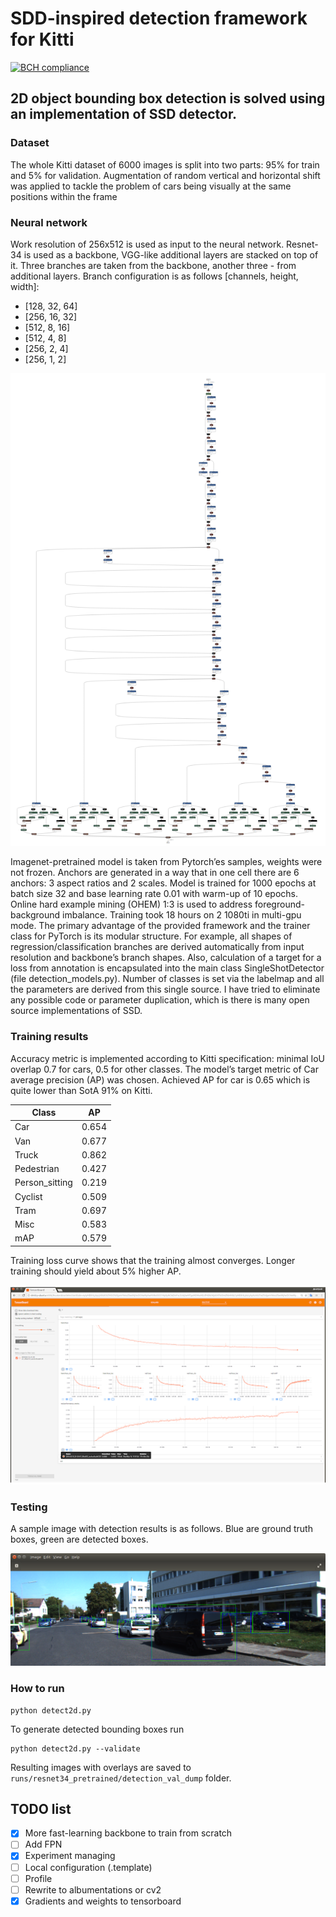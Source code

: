# SDD-inspired detection framework for Kitti

[![BCH compliance](https://bettercodehub.com/edge/badge/Obs01ete/pytorch-detection?branch=master)](https://bettercodehub.com/)

## 2D object bounding box detection is solved using an implementation of SSD detector.

### Dataset
The whole Kitti dataset of 6000 images is split into two parts: 95% for train and 5% for validation. Augmentation of random vertical and horizontal shift was applied to tackle the problem of cars being visually at the same positions within the frame

### Neural network
Work resolution of 256x512 is used as input to the neural network. Resnet-34 is used as a backbone, VGG-like additional layers are stacked on top of it. Three branches are taken from the backbone, another three - from additional layers. Branch configuration is as follows [channels, height, width]:
 - [128, 32, 64]
 - [256, 16, 32]
 - [512, 8, 16]
 - [512, 4, 8]
 - [256, 2, 4]
 - [256, 1, 2]
 
![](assets/netron.png)

Imagenet-pretrained model is taken from Pytorch’es samples, weights were not frozen.
Anchors are generated in a way that in one cell there are 6 anchors: 3 aspect ratios and 2 scales.
Model is trained for 1000 epochs at batch size 32 and base learning rate 0.01 with warm-up of 10 epochs. Online hard example mining (OHEM) 1:3 is used to address foreground-background imbalance. Training took 18 hours on 2 1080ti in multi-gpu mode.
The primary advantage of the provided framework and the trainer class for PyTorch is its modular structure. For example, all shapes of regression/classification branches are derived automatically from input resolution and backbone’s branch shapes. Also, calculation of a target for a loss from annotation is encapsulated into the main class SingleShotDetector (file detection_models.py). Number of classes is set via the labelmap and all the parameters are derived from this single source. I have tried to eliminate any possible code or parameter duplication, which is there is many open source implementations of SSD.

### Training results
Accuracy metric is implemented according to Kitti specification: minimal IoU overlap 0.7 for cars, 0.5 for other classes. The model’s target metric of Car average precision (AP) was chosen. Achieved AP for car is 0.65 which is quite lower than SotA 91% on Kitti.


|Class | AP    |
|------|-------|
| Car  | 0.654 |
| Van  | 0.677 |
| Truck  | 0.862 |
| Pedestrian  | 0.427 |
| Person_sitting  | 0.219 |
| Cyclist  | 0.509 |
| Tram  | 0.697 |
| Misc  | 0.583 |
| mAP  | 0.579 |

Training loss curve shows that the training almost converges. Longer training should yield about 5% higher AP.

![](assets/tensorboard.png)

### Testing
A sample image with detection results is as follows. Blue are ground truth boxes, green are detected boxes.

![](assets/example.png)

### How to run

```
python detect2d.py
```
To generate detected bounding boxes run
```
python detect2d.py --validate
```
Resulting images with overlays are saved to `runs/resnet34_pretrained/detection_val_dump` folder.

## TODO list
- [x] More fast-learning backbone to train from scratch
- [ ] Add FPN
- [x] Experiment managing
- [ ] Local configuration (.template)
- [ ] Profile
- [ ] Rewrite to albumentations or cv2
- [x] Gradients and weights to tensorboard 
